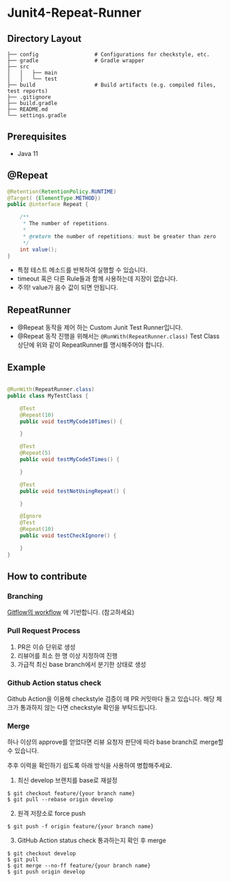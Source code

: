 # Junit4-Repeat-Runner

## Directory Layout
```
├── config                  # Configurations for checkstyle, etc.
├── gradle                  # Gradle wrapper
├── src
│   │   ├── main
│   │   └── test
├── build                   # Build artifacts (e.g. compiled files, test reports)
├── .gitignore
├── build.gradle
├── README.md
└── settings.gradle
```

## Prerequisites
- Java 11


## @Repeat

```java
@Retention(RetentionPolicy.RUNTIME)
@Target( {ElementType.METHOD})
public @interface Repeat {

	/**
	 * The number of repetitions.
	 *
	 * @return the number of repetitions; must be greater than zero
	 */
	int value();
}
```

- 특정 테스트 메소드를 반복하여 실행할 수 있습니다.
- timeout 혹은 다른 Rule들과 함께 사용하는데 지장이 없습니다.
- 주의! value가 음수 값이 되면 안됩니다.

## RepeatRunner

- @Repeat 동작을 제어 하는 Custom Junit Test Runner입니다.
- @Repeat 동작 진행을 위해서는 `@RunWith(RepeatRunner.class)` Test Class 상단에 위와 같이 RepeatRunner를 명시해주어야 합니다.

## Example

```java

@RunWith(RepeatRunner.class)
public class MyTestClass {

	@Test
	@Repeat(10)
	public void testMyCode10Times() {

	}

	@Test
	@Repeat(5)
	public void testMyCode5Times() {

	}

	@Test
	public void testNotUsingRepeat() {

	}

	@Ignore
	@Test
	@Repeat(10)
	public void testCheckIgnore() {

	}
}

```

## How to contribute

### Branching
[Gitflow의 workflow](https://nvie.com/posts/a-successful-git-branching-model/) 에 기반합니다. (참고하세요)

### Pull Request Process
1. PR은 이슈 단위로 생성
2. 리뷰어를 최소 한 명 이상 지정하여 진행
3. 가급적 최신 base branch에서 분기한 상태로 생성

### Github Action status check
Github Action을 이용해 checkstyle 검증이 매 PR 커밋마다 돌고 있습니다.
해당 체크가 통과하지 않는 다면 checkstyle 확인을 부탁드립니다.

### Merge

하나 이상의 approve를 얻었다면 리뷰 요청자 판단에 따라 base branch로 merge할 수 있습니다.

추후 이력을 확인하기 쉽도록 아래 방식을 사용하여 병합해주세요.

1. 최신 develop 브랜치를 base로 재설정

```
$ git checkout feature/{your branch name}
$ git pull --rebase origin develop
```

2. 원격 저장소로 force push
```
$ git push -f origin feature/{your branch name}
```

3. GitHub Action status check 통과하는지 확인 후 merge
```
$ git checkout develop 
$ git pull
$ git merge --no-ff feature/{your branch name}
$ git push origin develop
```